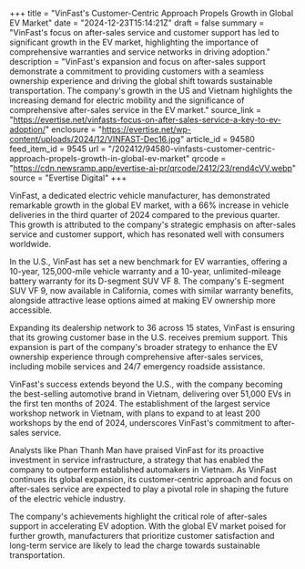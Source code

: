 +++
title = "VinFast's Customer-Centric Approach Propels Growth in Global EV Market"
date = "2024-12-23T15:14:21Z"
draft = false
summary = "VinFast's focus on after-sales service and customer support has led to significant growth in the EV market, highlighting the importance of comprehensive warranties and service networks in driving adoption."
description = "VinFast's expansion and focus on after-sales support demonstrate a commitment to providing customers with a seamless ownership experience and driving the global shift towards sustainable transportation. The company's growth in the US and Vietnam highlights the increasing demand for electric mobility and the significance of comprehensive after-sales service in the EV market."
source_link = "https://evertise.net/vinfasts-focus-on-after-sales-service-a-key-to-ev-adoption/"
enclosure = "https://evertise.net/wp-content/uploads/2024/12/VINFAST-Dec16.jpg"
article_id = 94580
feed_item_id = 9545
url = "/202412/94580-vinfasts-customer-centric-approach-propels-growth-in-global-ev-market"
qrcode = "https://cdn.newsramp.app/evertise-ai-pr/qrcode/2412/23/rend4cVV.webp"
source = "Evertise Digital"
+++

<p>VinFast, a dedicated electric vehicle manufacturer, has demonstrated remarkable growth in the global EV market, with a 66% increase in vehicle deliveries in the third quarter of 2024 compared to the previous quarter. This growth is attributed to the company's strategic emphasis on after-sales service and customer support, which has resonated well with consumers worldwide.</p><p>In the U.S., VinFast has set a new benchmark for EV warranties, offering a 10-year, 125,000-mile vehicle warranty and a 10-year, unlimited-mileage battery warranty for its D-segment SUV VF 8. The company's E-segment SUV VF 9, now available in California, comes with similar warranty benefits, alongside attractive lease options aimed at making EV ownership more accessible.</p><p>Expanding its dealership network to 36 across 15 states, VinFast is ensuring that its growing customer base in the U.S. receives premium support. This expansion is part of the company's broader strategy to enhance the EV ownership experience through comprehensive after-sales services, including mobile services and 24/7 emergency roadside assistance.</p><p>VinFast's success extends beyond the U.S., with the company becoming the best-selling automotive brand in Vietnam, delivering over 51,000 EVs in the first ten months of 2024. The establishment of the largest service workshop network in Vietnam, with plans to expand to at least 200 workshops by the end of 2024, underscores VinFast's commitment to after-sales service.</p><p>Analysts like Phan Thanh Man have praised VinFast for its proactive investment in service infrastructure, a strategy that has enabled the company to outperform established automakers in Vietnam. As VinFast continues its global expansion, its customer-centric approach and focus on after-sales service are expected to play a pivotal role in shaping the future of the electric vehicle industry.</p><p>The company's achievements highlight the critical role of after-sales support in accelerating EV adoption. With the global EV market poised for further growth, manufacturers that prioritize customer satisfaction and long-term service are likely to lead the charge towards sustainable transportation.</p>